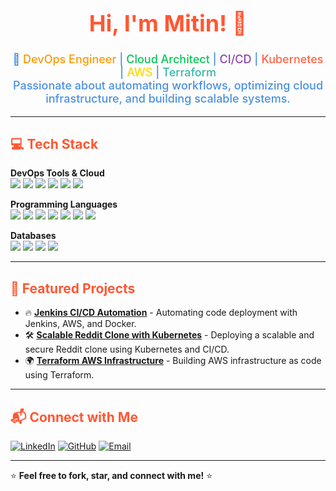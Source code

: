 <!-- Introduction -->
<h1 align="center" style="color: #FF5733; font-size: 36px; font-weight: bold;">
  Hi, I'm Mitin! 👋
</h1>

<p align="center" style="font-size: 18px; font-weight: 500; color: #4A90E2;">
  🚀 <span style="color: #FF9900;">DevOps Engineer</span> | <span style="color: #00C853;">Cloud Architect</span> | <span style="color: #8E44AD;">CI/CD</span> | <span style="color: #FF6347;">Kubernetes</span> | <span style="color: #FFD700;">AWS</span> | <span style="color: #35B8A7;">Terraform</span><br>
  Passionate about automating workflows, optimizing cloud infrastructure, and building scalable systems.
</p>

---

<!-- Tech Stack -->
<h2 style="color: #FF5733;">💻 Tech Stack</h2>

<p>
  <strong>DevOps Tools & Cloud</strong><br>
  <img src="https://img.shields.io/badge/Linux-%23FCC624.svg?style=for-the-badge&logo=linux&logoColor=black">
  <img src="https://img.shields.io/badge/AWS-%23FF9900.svg?style=for-the-badge&logo=amazon-aws&logoColor=white">
  <img src="https://img.shields.io/badge/Terraform-%235835CC.svg?style=for-the-badge&logo=terraform&logoColor=white">
  <img src="https://img.shields.io/badge/Docker-%232496ED.svg?style=for-the-badge&logo=docker&logoColor=white">
  <img src="https://img.shields.io/badge/Kubernetes-%23326CE5.svg?style=for-the-badge&logo=kubernetes&logoColor=white">
  <img src="https://img.shields.io/badge/Jenkins-%23D24939.svg?style=for-the-badge&logo=jenkins&logoColor=white">
</p>

<p>
  <strong>Programming Languages</strong><br>
  <img src="https://img.shields.io/badge/Python-%233776AB.svg?style=for-the-badge&logo=python&logoColor=white">
  <img src="https://img.shields.io/badge/C-%2320934E.svg?style=for-the-badge&logo=c&logoColor=white">
  <img src="https://img.shields.io/badge/C%2B%2B-%2300599C.svg?style=for-the-badge&logo=c%2B%2B&logoColor=white">
  <img src="https://img.shields.io/badge/JavaScript-%23F7DF1E.svg?style=for-the-badge&logo=javascript&logoColor=black">
  <img src="https://img.shields.io/badge/Go-%2300ADD8.svg?style=for-the-badge&logo=go&logoColor=white">
  <img src="https://img.shields.io/badge/PHP-%23777BB4.svg?style=for-the-badge&logo=php&logoColor=white">
  <img src="https://img.shields.io/badge/Laravel-%23FF2D20.svg?style=for-the-badge&logo=laravel&logoColor=white">
</p>

<p>
  <strong>Databases</strong><br>
  <img src="https://img.shields.io/badge/MongoDB-%2347A248.svg?style=for-the-badge&logo=mongodb&logoColor=white">
  <img src="https://img.shields.io/badge/MySQL-%2300CFFF.svg?style=for-the-badge&logo=mysql&logoColor=white">
  <img src="https://img.shields.io/badge/Oracle-%23F80000.svg?style=for-the-badge&logo=oracle&logoColor=white">
  <img src="https://img.shields.io/badge/PostgreSQL-%23316192.svg?style=for-the-badge&logo=postgresql&logoColor=white">
</p>

---

<!-- Projects -->
<h2 style="color: #FF5733;">🚀 Featured Projects</h2>

- 🔥 **[Jenkins CI/CD Automation](https://github.com/sohaliya26/Jenkins-Automating-Code-Deployment)** - Automating code deployment with Jenkins, AWS, and Docker.
- 🛠️ **[Scalable Reddit Clone with Kubernetes](https://github.com/sohaliya26/Reddit-Kubernetes)** - Deploying a scalable and secure Reddit clone using Kubernetes and CI/CD.
- 🌍 **[Terraform AWS Infrastructure](https://github.com/sohaliya26/Terraform-AWS-Infra)** - Building AWS infrastructure as code using Terraform.

---

<!-- Connect with Me -->
<h2 style="color: #FF5733;">📬 Connect with Me</h2>

[![LinkedIn](https://img.shields.io/badge/LinkedIn-%230077B5.svg?style=for-the-badge&logo=linkedin&logoColor=white)](https://linkedin.com/in/sohaliya-mitin-465415236)
[![GitHub](https://img.shields.io/badge/GitHub-%23181717.svg?style=for-the-badge&logo=github&logoColor=white)](https://github.com/sohaliya26)
[![Email](https://img.shields.io/badge/Email-%23D14836.svg?style=for-the-badge&logo=gmail&logoColor=white)](mailto:sohaliyamitin@gmail.com)

---

⭐ **Feel free to fork, star, and connect with me!** ⭐
